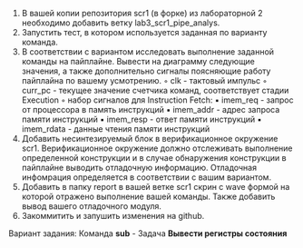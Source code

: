 1. В вашей копии репозитория scr1 (в форке) из лабораторной 2 необходимо добавить
ветку lab3_scr1_pipe_analys.
2. Запустить тест, в котором используется заданная по варианту команда.
3. В соответствии с вариантом исследовать выполнение заданной команды на пайплайне.
Вывести на диаграмму следующие значения, а также дополнительно сигналы
поясняющие работу пайплайна по вашему усмотрению.
◦ clk - тактовый импульс
◦ curr_pc - текущее значение счетчика команд, соответствует стадии Execution
◦ набор сигналов для Instruction Fetch:
▪ imem_req - запрос от процессора в память инструкций
▪ imem_addr - адрес запроса памяти инструкций
▪ imem_resp - ответ памяти инструкций
▪ imem_rdata - данные чтения памяти инструкций
4. Добавить несинтезируемый блок в верификационное окружение scr1. Верификационное
окружение должно отслеживать выполнение определенной конструкции и в случае обнаружения конструкции в пайплайне выводить отладочную информацию.
Отладочная инфомрация определяется в соответствии с вашим вариантом.
5. Добавить в папку report в вашей ветке scr1 скрин с wave формой на которой отражено
выполнение вашей команды. Также добавить вывод вашего отладочного модуля.
6. Закоммитить и запушить изменения на github.

Вариант задания:
Команда **sub** - Задача **Вывести регистры состояния**